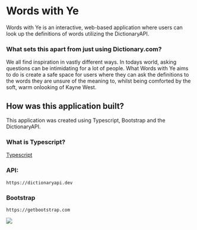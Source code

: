 # Words with Ye
Words with Ye is an interactive, web-based application where users can look up the definitions of words utilizing the DictionaryAPI.

### What sets this apart from just using Dictionary.com?
We all find inspiration in vastly different ways. In todays world, asking questions can be intimidating for a lot of people. What Words with Ye aims to do is create a safe space for users where they can ask the definitions to the words they are unsure of the meaning to, whilst being comforted by the soft, warm onlooking of Kayne West. 

## How was this application built?

This application was created using Typescript, Bootstrap and the DictionaryAPI.

### What is Typescript?

[Typescript](https://www.typescriptlang.org)

### API:
`https://dictionaryapi.dev`

### Bootstrap
`https://getbootstrap.com` 

![](https://github.com/NinaEmiko/WhatsTypescript/blob/main/RPReplay-Final1681658597.gif)
